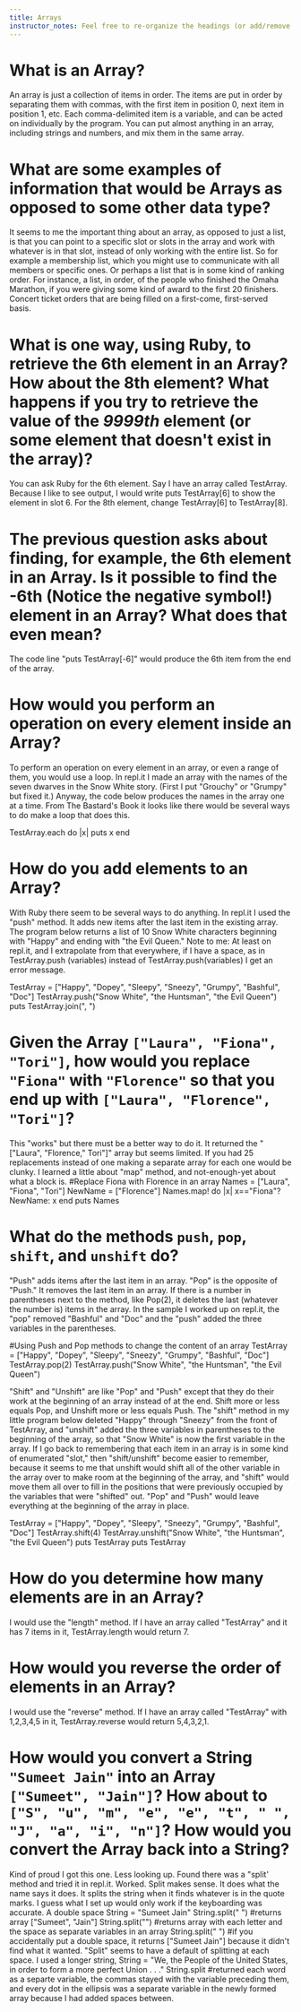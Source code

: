 ```yaml
---
title: Arrays
instructor_notes: Feel free to re-organize the headings (or add/remove headings) below. We included the headings for your benefit, but it's 100% fine if you want to write your responses in some different structure.
---
```


# What is an Array?

An array is just a collection of items in order. The items are put in order by separating them with commas, with the first item in position 0, 
next item in position 1, etc. Each comma-delimited item is a variable, and can be acted on individually by the program. 
You can put almost anything in an array, including strings and numbers, and mix them in the same array. 

# What are some examples of information that would be Arrays as opposed to some other data type?

It seems to me the important thing about an array, as opposed to just a list, is that you can point to a specific slot or slots in the array and 
work with whatever is in that slot, instead of only working with the entire list. So for example a membership list, which you might use to communicate with all members or specific ones. 
Or perhaps a list that is in some kind of ranking order. For instance, a list, in order, of the people who finished the Omaha Marathon, if you were
giving some kind of award to the first 20 finishers. Concert ticket orders that are being filled on a first-come, first-served basis.


# What is one way, using Ruby, to retrieve the 6th element in an Array? How about the 8th element? What happens if you try to retrieve the value of the _9999th_ element (or some element that doesn't exist in the array)?

You can ask Ruby for the 6th element. Say I have an array called TestArray. Because I like to see output, I would write puts TestArray[6] to 
show the element in slot 6. For the 8th element, change TestArray[6] to TestArray[8]. 

# The previous question asks about finding, for example, the 6th element in an Array. Is it possible to find the **-6th** (Notice the negative symbol!) element in an Array? What does that even mean?

The code line "puts TestArray[-6]" would produce the 6th item from the end of the array. 

# How would you perform an operation on every element inside an Array?

To perform an operation on every element in an array, or even a range of them, you would use a loop.
In repl.it I made an array with the names of the seven dwarves in the Snow White story.
(First I put "Grouchy" or "Grumpy" but fixed it.) Anyway, the code below produces the names in the array one at a time.
From The Bastard's Book it looks like there would be several ways to do make a loop that does this.

TestArray.each do |x|
    puts x
end

# How do you add elements to an Array?

With Ruby there seem to be several ways to do anything. In repl.it I used the "push" method. It adds new items after the last item in the 
existing array. The program below returns a list of 10 Snow White characters beginning with "Happy" and ending with "the Evil Queen."
Note to me: At least on repl.it, and I extrapolate from that everywhere, if I have a space, as in TestArray.push (variables) 
instead of TestArray.push(variables) I get an error message. 

TestArray = ["Happy", "Dopey", "Sleepy", "Sneezy", "Grumpy", "Bashful", "Doc"]
TestArray.push("Snow White", "the Huntsman", "the Evil Queen")
puts TestArray.join(", ")


# Given the Array `["Laura", "Fiona", "Tori"]`, how would you replace `"Fiona"` with `"Florence"` so that you end up with `["Laura", "Florence", "Tori"]`?

This "works" but there must be a better way to do it. It returned the "["Laura", "Florence," Tori"]" array but seems limited. If you had 
25 replacements instead of one making a separate array for each one would be clunky. I learned a little about "map" method, and not-enough-yet about what a block is. 
#Replace Fiona with Florence in an array
Names = ["Laura", "Fiona", "Tori"]
NewName = ["Florence"]
Names.map! do |x| x=="Fiona"? NewName: x 
end
puts Names

# What do the methods `push`, `pop`, `shift`, and `unshift` do?

"Push" adds items after the last item in an array. "Pop" is the opposite of "Push." It removes the last item in an array. If there is a
number in parentheses next to the method, like Pop(2), it deletes the last (whatever the number is) items in the array. In the sample I worked up 
on repl.it, the "pop" removed "Bashful" and "Doc" and the "push" added the three variables in the parentheses.

#Using Push and Pop methods to change the content of an array
TestArray = ["Happy", "Dopey", "Sleepy", "Sneezy", "Grumpy", "Bashful", "Doc"]
TestArray.pop(2)
TestArray.push("Snow White", "the Huntsman", "the Evil Queen")

"Shift" and "Unshift" are like "Pop" and "Push" except that they do their work at the beginning of an array instead of
at the end. Shift more or less equals Pop, and Unshift more or less equals Push. The "shift" method in my little program below deleted "Happy" through "Sneezy" from the front of TestArray, and "unshift" 
added the three variables in parentheses to the beginning of the array, so that "Snow White" is now the first variable in the array.
If I go back to remembering that each item in an array is in some kind of enumerated "slot," then "shift/unshift" become easier to remember,
because it seems to me that unshift would shift all of the other variable in the array over to make room at the beginning of the array, and "shift"
would move them all over to fill in the positions that were previously occupied by the variables that were "shifted" out.
"Pop" and "Push" would leave everything at the beginning of the array in place.

TestArray = ["Happy", "Dopey", "Sleepy", "Sneezy", "Grumpy", "Bashful", "Doc"]
TestArray.shift(4)
TestArray.unshift("Snow White", "the Huntsman", "the Evil Queen")
puts TestArray
puts TestArray

# How do you determine how many elements are in an Array?

I would use the "length" method. If I have an array called "TestArray" and it has 7 items in it, TestArray.length would return 7. 

# How would you reverse the order of elements in an Array?

I would use the "reverse" method. If I have an array called "TestArray" with 1,2,3,4,5 in it, TestArray.reverse would return 5,4,3,2,1.

# How would you convert a String `"Sumeet Jain"` into an Array `["Sumeet", "Jain"]`? How about to `["S", "u", "m", "e", "e", "t", " ", "J", "a", "i", "n"]`? How would you convert the Array back into a String?

Kind of proud I got this one. Less looking up. Found there was a "split' method and tried it in repl.it. Worked.
Split makes sense. It does what the name says it does. It splits the string when it finds whatever is in the quote marks.
I guess what I set up would only work if the keyboarding was accurate. A double space 
String = "Sumeet Jain"
String.split(" ") #returns array ["Sumeet", "Jain"]
String.split("") #returns array with each letter and the space as separate variables in an array
String.split("  ") #if you accidentally put a double space, it returns ["Sumeet Jain"] because 
it didn't find what it wanted.
"Split" seems to have a default of splitting at each space. I used a longer string, 
String = "We, the People of the United States, in order to form a more perfect Union . . ."
String.split #returned each word as a separte variable, the commas stayed with the variable preceding them, and
every dot in the ellipsis was a separate variable in the newly formed array because I had added spaces between.